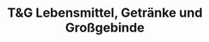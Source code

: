 ---
title: "T&G Lebensmittel, Getränke und Großgebinde"
url: /kufstein/tundg-lebensmittel-getraenke-und-grossgebinde/
shop: Supermarkt
---